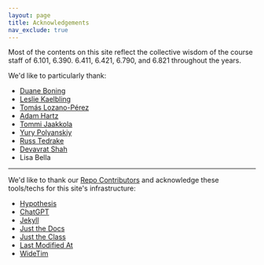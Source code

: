 ```yaml
---
layout: page
title: Acknowledgements
nav_exclude: true
---
```


Most of the contents on this site reflect the collective wisdom of the course staff of 6.101, 6.390. 6.411, 6.421, 6.790, and 6.821 throughout the years.

We'd like to particularly thank:

- [Duane Boning](https://boning.mit.edu/boning/)
- [Leslie Kaelbling](https://people.csail.mit.edu/lpk/)
- [Tomás Lozano-Pérez](http://people.csail.mit.edu/tlp/)
- [Adam Hartz](https://hz.mit.edu)
- [Tommi Jaakkola](http://people.csail.mit.edu/tommi/tommi.html)
- [Yury Polyanskiy](https://people.lids.mit.edu/yp/homepage/)
- [Russ Tedrake](http://groups.csail.mit.edu/locomotion/russt.html)
- [Devavrat Shah](https://www.eecs.mit.edu/people/devavrat-shah/)
- Lisa Bella


--- 
We'd like to thank our [Repo Contributors](https://github.com/shensquared/gradML/graphs/contributors) and acknowledge these tools/techs for this site's infrastructure:

- [Hypothesis](https://web.hypothes.is/)
- [ChatGPT](https://chat.openai.com)
- [Jekyll](https://jekyllrb.com)
- [Just the Docs](https://github.com/just-the-docs/just-the-docs)
- [Just the Class](https://github.com/kevinlin1/just-the-class)
- [Last Modified At](https://github.com/gjtorikian/jekyll-last-modified-at)
- [WideTim](https://www.widetim.com/)
